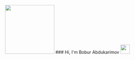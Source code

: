 <img src="https://media2.giphy.com/media/iFmw13LV1hHhViPPWz/giphy.gif?cid=ecf05e47dm4av5ghkg1306ui9mgkwaj9lbxabhx059cc4lt3&rid=giphy.gif&ct=s" width="160px">
### Hi, I'm Bobur Abdukarimov <img src="https://media2.giphy.com/media/ymwg2hvAKuuuiDN1x3/giphy.gif?cid=ecf05e476r2kj0sllomnno4osoq1m1691hozg3kg83j2qlcg&rid=giphy.gif&ct=s" width="30px">


